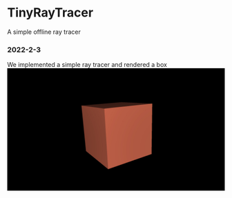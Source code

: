 # TinyRayTracer
A simple offline ray tracer

### 2022-2-3
We implemented a simple ray tracer and rendered a box
![box](doc\box.jpg)